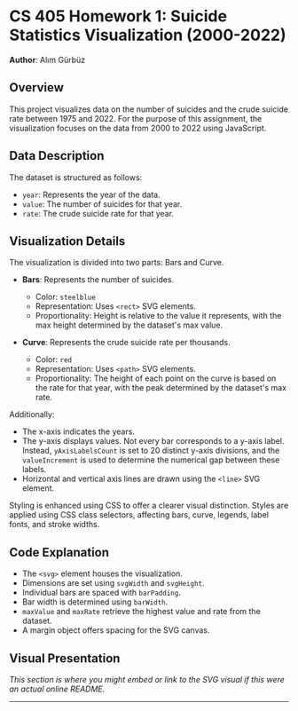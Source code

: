 # CS 405 Homework 1: Suicide Statistics Visualization (2000-2022)

**Author**: Alım Gürbüz  

## Overview

This project visualizes data on the number of suicides and the crude suicide rate between 1975 and 2022. For the purpose of this assignment, the visualization focuses on the data from 2000 to 2022 using JavaScript.

## Data Description

The dataset is structured as follows:

- `year`: Represents the year of the data.
- `value`: The number of suicides for that year.
- `rate`: The crude suicide rate for that year.

## Visualization Details

The visualization is divided into two parts: Bars and Curve.

- **Bars**: Represents the number of suicides. 
  - Color: `steelblue`
  - Representation: Uses `<rect>` SVG elements.
  - Proportionality: Height is relative to the value it represents, with the max height determined by the dataset's max value.
  
- **Curve**: Represents the crude suicide rate per thousands.
  - Color: `red`
  - Representation: Uses `<path>` SVG elements. 
  - Proportionality: The height of each point on the curve is based on the rate for that year, with the peak determined by the dataset's max rate.

Additionally:

- The x-axis indicates the years.
- The y-axis displays values. Not every bar corresponds to a y-axis label. Instead, `yAxisLabelsCount` is set to 20 distinct y-axis divisions, and the `valueIncrement` is used to determine the numerical gap between these labels.
- Horizontal and vertical axis lines are drawn using the `<line>` SVG element.
  
Styling is enhanced using CSS to offer a clearer visual distinction. Styles are applied using CSS class selectors, affecting bars, curve, legends, label fonts, and stroke widths.

## Code Explanation

- The `<svg>` element houses the visualization.
- Dimensions are set using `svgWidth` and `svgHeight`.
- Individual bars are spaced with `barPadding`.
- Bar width is determined using `barWidth`.
- `maxValue` and `maxRate` retrieve the highest value and rate from the dataset.
- A margin object offers spacing for the SVG canvas.

## Visual Presentation

_This section is where you might embed or link to the SVG visual if this were an actual online README._

---

